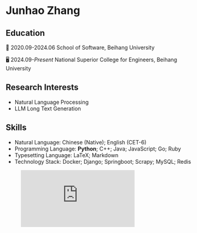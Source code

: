<!-- ![OnlyAR's GitHub stats](https://github-readme-stats.vercel.app/api?username=OnlyAR&show_icons=true&theme=tokyonight) -->

# Junhao Zhang

## Education

🌱 2020.09-2024.06 School of Software, Beihang University

🖥️ 2024.09-*Present* National Superior College for Engineers, Beihang University

## Research Interests

- Natural Language Processing
- LLM Long Text Generation

## Skills

- Natural Language: Chinese (Native); English (CET-6)
- Programming Language: **Python**; C++; Java; JavaScript; Go; Ruby
- Typesetting Language: LaTeX; Markdown
- Technology Stack: Docker; Django; Springboot; Scrapy; MySQL; Redis

<figure><embed src="https://wakatime.com/share/@f5feabbc-a5ba-450d-b167-7624a3647c35/04d7b5c2-caaa-446b-85e5-4876755ea854.svg"></embed></figure>

<!--
**OnlyAR/OnlyAR** is a ✨ _special_ ✨ repository because its `README.md` (this file) appears on your GitHub profile.

Here are some ideas to get you started:

- 🔭 I’m currently working on ...
- 🌱 I’m currently learning ...
- 👯 I’m looking to collaborate on ...
- 🤔 I’m looking for help with ...
- 💬 Ask me about ...
- 📫 How to reach me: ...
- 😄 Pronouns: ...
- ⚡ Fun fact: ...
-->
